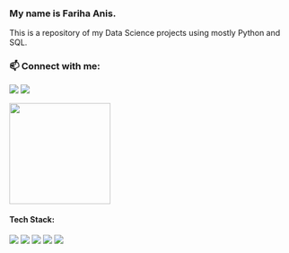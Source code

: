 ### My name is Fariha Anis.

This is a repository of my Data Science projects using mostly Python and SQL.

### 📫 Connect with me:
<a href="mailto:anis1901@gmail.com"><img src="https://img.shields.io/badge/Gmail-D14836?style=for-the-badge&logo=gmail&logoColor=white" /></a>
<a href="https://www.linkedin.com/in/farihaanis/"><img src="https://img.shields.io/badge/linkedin-%230077B5.svg?style=for-the-badge&logo=linkedin&logoColor=white" /></a>

<div>
  <img height="180em" src="https://github-readme-stats.vercel.app/api/top-langs/?username=farihaanis&layout=compact&langs_count=7&theme=dark"/>
</div>

#### Tech Stack:
<img src="https://img.shields.io/badge/Python-14354C?style=for-the-badge&logo=python&logoColor=white"> <img src="https://img.shields.io/badge/R-276DC3?style=for-the-badge&logo=r&logoColor=white"> <img src="https://img.shields.io/badge/MySQL-00000F?style=for-the-badge&logo=mysql&logoColor=white"> <img src="https://img.shields.io/badge/MongoDB-4EA94B?style=for-the-badge&logo=mongodb&logoColor=white"> <img src="https://img.shields.io/badge/Microsoft_Azure-0089D6?style=for-the-badge&logo=microsoft-azure&logoColor=white"> 



